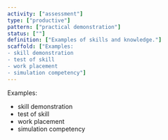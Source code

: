 ```yaml
---
activity: ["assessment"]
type: ["productive"]
pattern: ["practical demonstration"]
status: [""]
definition: ["Examples of skills and knowledge."]
scaffold: ["Examples:
- skill demonstration
- test of skill
- work placement
- simulation competency"]
---
```


Examples:
- skill demonstration
- test of skill
- work placement
- simulation competency
